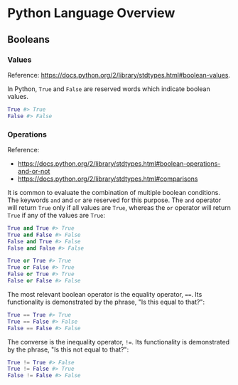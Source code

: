 # Python Language Overview

## Booleans

### Values

Reference: https://docs.python.org/2/library/stdtypes.html#boolean-values.

In Python, `True` and `False` are reserved words which indicate boolean values.

```python
True #> True
False #> False
```

### Operations

Reference:

  + https://docs.python.org/2/library/stdtypes.html#boolean-operations-and-or-not
  + https://docs.python.org/2/library/stdtypes.html#comparisons

It is common to evaluate the combination of multiple boolean conditions. The keywords `and` and `or` are reserved for this purpose. The `and` operator will return `True` only if all values are `True`, whereas the `or` operator will return `True` if any of the values are `True`:

```python
True and True #> True
True and False #> False
False and True #> False
False and False #> False

True or True #> True
True or False #> True
False or True #> True
False or False #> False
```

The most relevant boolean operator is the equality operator, `==`. Its functionality is demonstrated by the phrase, "Is this equal to that?":

```python
True == True #> True
True == False #> False
False == False #> False
```

The converse is the inequality operator, `!=`. Its functionality is demonstrated by the phrase, "Is this not equal to that?":

```python
True != True #> False
True != False #> True
False != False #> False
```
